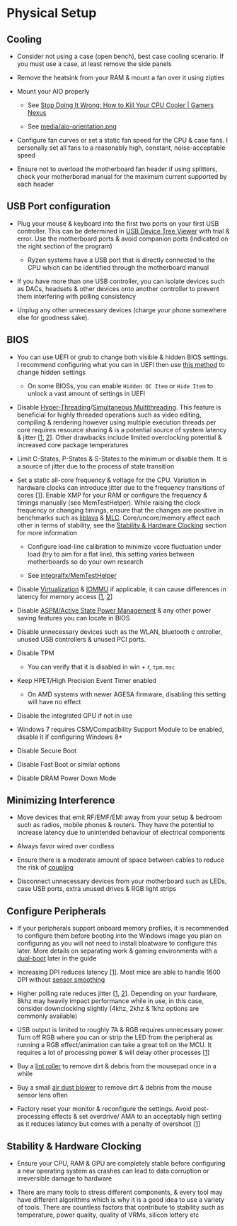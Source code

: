 # Physical Setup

## Cooling

- Consider not using a case (open bench), best case cooling scenario. If you must use a case, at least remove the side panels

- Remove the heatsink from your RAM & mount a fan over it using zipties

- Mount your AIO properly

    - See [Stop Doing It Wrong: How to Kill Your CPU Cooler | Gamers Nexus](https://www.youtube.com/watch?v=BbGomv195sk)

    - See [media/aio-orientation.png](../media/aio-orientation.png)

- Configure fan curves or set a static fan speed for the CPU & case fans. I personally set all fans to a reasonably high, constant, noise-acceptable speed

- Ensure not to overload the motherboard fan header if using splitters, check your motherborad manual for the maximum current supported by each header

## USB Port configuration

- Plug your mouse & keyboard into the first two ports on your first USB controller. This can be determined in [USB Device Tree Viewer](https://www.uwe-sieber.de/usbtreeview_e.html#download) with trial & error. Use the motherboard ports & avoid companion ports (indicated on the right section of the program)

    - Ryzen systems have a USB port that is directly connected to the CPU which can be identified through the motherboard manual

- If you have more than one USB controller, you can isolate devices such as DACs, headsets & other devices onto another controller to prevent them interfering with polling consistency

- Unplug any other unnecessary devices (charge your phone somewhere else for goodness sake).

## BIOS

- You can use UEFI or grub to change both visible & hidden BIOS settings. I recommend configuring what you can in UEFI then use [this method](https://github.com/BoringBoredom/UEFI-Editor) to change hidden settings

    - On some BIOSs, you can enable ``Hidden OC Item`` or ``Hide Item`` to unlock a vast amount of settings in UEFI

- Disable [Hyper-Threading](https://en.wikipedia.org/wiki/Hyper-threading)/[Simultaneous Multithreading](https://en.wikipedia.org/wiki/Simultaneous_multithreading). This feature is beneficial for highly threaded operations such as video editing, compiling & rendering however using multiple execution threads per core requires resource sharing & is a potential source of system latency & jitter [[1](https://developer.amd.com/wordpress/media/2013/12/PerformanceTuningGuidelinesforLowLatencyResponse.pdf), [2](https://www.intel.com/content/www/us/en/developer/articles/technical/optimizing-computer-applications-for-latency-part-1-configuring-the-hardware.html)]. Other drawbacks include limited overclocking potential & increased core package temperatures

- Limit C-States, P-States & S-States to the minimum or disable them. It is a source of jitter due to the process of state transition

- Set a static all-core frequency & voltage for the CPU. Variation in hardware clocks can introduce jitter due to the frequency transitions of cores [[1](https://developer.amd.com/wordpress/media/2013/12/PerformanceTuningGuidelinesforLowLatencyResponse.pdf)]. Enable XMP for your RAM or configure the frequency & timings manually (see MemTestHelper). While raising the clock frequency or changing timings, ensure that the changes are positive in benchmarks such as [liblava](https://github.com/liblava/liblava) & [MLC](https://www.intel.com/content/www/us/en/developer/articles/tool/intelr-memory-latency-checker.html). Core/uncore/memory affect each other in terms of stability, see the [Stability & Hardware Clocking](#stability--hardware-clocking) section for more information

    - Configure load-line calibration to minimize vcore fluctuation under load (try to aim for a flat line), this setting varies between motherboards so do your own research

    - See [integralfx/MemTestHelper](https://github.com/integralfx/MemTestHelper/blob/oc-guide/DDR4%20OC%20Guide.md)

- Disable [Virtualization](https://en.wikipedia.org/wiki/Desktop_virtualization) & [IOMMU](https://en.wikipedia.org/wiki/Input%E2%80%93output_memory_management_unit) if applicable, it can cause differences in latency for memory access [[1](https://developer.amd.com/wordpress/media/2013/12/PerformanceTuningGuidelinesforLowLatencyResponse.pdf), [2](https://www.intel.com/content/www/us/en/developer/articles/technical/optimizing-computer-applications-for-latency-part-1-configuring-the-hardware.html)]

- Disable [ASPM/Active State Power Management](https://en.wikipedia.org/wiki/Active_State_Power_Management) & any other power saving features you can locate in BIOS

- Disable unnecessary devices such as the WLAN, bluetooth c ontroller, unused USB controllers & unused PCI ports.

- Disable TPM

    - You can verify that it is disabled in win + r, ``tpm.msc``

- Keep HPET/High Precision Event Timer enabled

    - On AMD systems with newer AGESA firmware, disabling this setting will have no effect

- Disable the integrated GPU if not in use

- Windows 7 requires CSM/Compatibility Support Module to be enabled, disable it if configuring Windows 8+

- Disable Secure Boot

- Disable Fast Boot or similar options

- Disable DRAM Power Down Mode

## Minimizing Interference

- Move devices that emit RF/EMF/EMI away from your setup & bedroom such as radios, mobile phones & routers. They have the potential to increase latency due to unintended behaviour of electrical components

- Always favor wired over cordless

- Ensure there is a moderate amount of space between cables to reduce the risk of [coupling](https://en.wikipedia.org/wiki/Coupling_(electronics))

- Disconnect unnecessary devices from your motherboard such as LEDs, case USB ports, extra unused drives & RGB light strips

## Configure Peripherals

- If your peripherals support onboard memory profiles, it is recommended to configure them before booting into the Windows image you plan on configuring as you will not need to install bloatware to configure this later. More details on separating work & gaming environments with a [dual-boot](https://en.wikipedia.org/wiki/Multi-booting) later in the guide

- Increasing DPI reduces latency [[1](https://www.youtube.com/watch?v=6AoRfv9W110)]. Most mice are able to handle 1600 DPI without [sensor smoothing](https://www.reddit.com/r/MouseReview/comments/5haxn4/sensor_smoothing)

- Higher polling rate reduces jitter [[1](https://youtu.be/gOQNRvJbpmk?t=540), [2](https://www.youtube.com/watch?app=desktop&v=djCLZ6qEVuA)]. Depending on your hardware, 8khz may heavily impact performance while in use, in this case, consider downclocking slightly (4khz, 2khz & 1khz options are commonly available)

- USB output is limited to roughly 7A & RGB requires unnecessary power. Turn off RGB where you can or strip the LED from the peripheral as running a RGB effect/animation can take a great toll on the MCU. It requires a lot of processing power & will delay other processes [[1](https://blog.wooting.nl/what-influences-keyboard-speed)]

- Buy a [lint roller](https://www.ikea.com/gb/en/p/baestis-lint-roller-grey-90425626) to remove dirt & debris from the mousepad once in a while

- Buy a small [air dust blower](https://www.amazon.co.uk/s?k=air+dust+blower) to remove dirt & debris from the mouse sensor lens often

- Factory reset your monitor & reconfigure the settings. Avoid post-processing effects & set overdrive/ AMA to an acceptably high setting as it reduces latency but comes with a penalty of overshoot [[1](https://twitter.com/CaIypto/status/1464236780190851078)]

## Stability & Hardware Clocking

- Ensure your CPU, RAM & GPU are completely stable before configuring a new operating system as crashes can lead to data corruption or irreversible damage to hardware

- There are many tools to stress different components, & every tool may have different algorithms which is why it is a good idea to use a variety of tools. There are countless factors that contribute to stability such as temperature, power quality, quality of VRMs, silicon lottery etc
